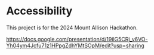 # Accessibility

This project is for the 2024 Mount Allison Hackathon. 

https://docs.google.com/presentation/d/19ilG5CRj_v6VO-Yh04ym4Jcfu71z1HPpgZdhYMtSOpM/edit?usp=sharing
